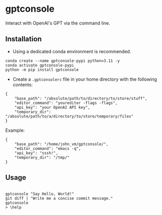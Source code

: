 # gptconsole
Interact with OpenAI's GPT via the command line.

## Installation

- Using a dedicated conda environment is recommended.

```
conda create --name gptconsole-pypi python=3.11 -y
conda activate gptconsole-pypi
python -m pip install gptconsole
```

- Create a `.gptconsolerc` file in your home directory with the following contents:

```
{
    "base_path": "/absolute/path/to/directory/to/store/stuff",
    "editor_command": "youreditor -flags -flags",
    "api_key": "your OpenAI API key",
    "temporary_dir": "/absolute/path/to/a/directory/to/store/temporary/files"
}

```

Example:

```
{
    "base_path": "/home/john_vm/gptconsole/",
    "editor_command": "emacs -q",
    "api_key": "sssh!",
    "temporary_dir": "/tmp/"
}

```

## Usage

```

gptconsole "Say Hello, World!"
git diff | "Write me a concise commit message."
gptconsole
> \help

```
